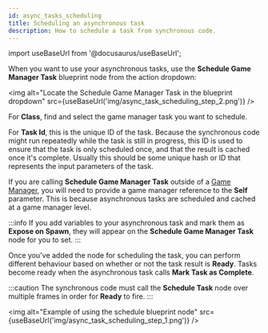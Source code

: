 ```yaml
---
id: async_tasks_scheduling
title: Scheduling an asynchronous task
description: How to schedule a task from synchronous code.
---
```


import useBaseUrl from '@docusaurus/useBaseUrl';

When you want to use your asynchronous tasks, use the **Schedule Game Manager Task** blueprint node from the action dropdown:

<img alt="Locate the Schedule Game Manager Task in the blueprint dropdown" src={useBaseUrl('img/async_task_scheduling_step_2.png')} />

For **Class**, find and select the game manager task you want to schedule.

For **Task Id**, this is the unique ID of the task. Because the synchronous code might run repeatedly while the task is still in progress, this ID is used to ensure that the task is only scheduled once, and that the result is cached once it's complete. Usually this should be some unique hash or ID that represents the input parameters of the task.

If you are calling **Schedule Game Manager Task** outside of a [Game Manager](game_managers_creating), you will need to provide a game manager reference to the **Self** parameter. This is because asynchronous tasks are scheduled and cached at a game manager level.

:::info
If you add variables to your asynchronous task and mark them as **Expose on Spawn**, they will appear on the **Schedule Game Manager Task** node for you to set.
:::

Once you've added the node for scheduling the task, you can perform different behaviour based on whether or not the task result is **Ready**. Tasks become ready when the asynchronous task calls **Mark Task as Complete**.

:::caution
The synchronous code must call the **Schedule Task** node over multiple frames in order for **Ready** to fire.
:::

<img alt="Example of using the schedule blueprint node" src={useBaseUrl('img/async_task_scheduling_step_1.png')} />